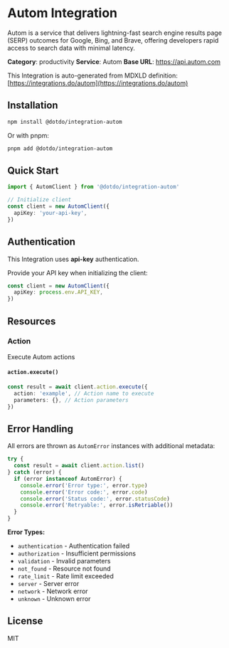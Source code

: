 # Autom Integration

Autom is a service that delivers lightning-fast search engine results page (SERP) outcomes for Google, Bing, and Brave, offering developers rapid access to search data with minimal latency.

**Category**: productivity
**Service**: Autom
**Base URL**: https://api.autom.com

This Integration is auto-generated from MDXLD definition: [https://integrations.do/autom](https://integrations.do/autom)

## Installation

```bash
npm install @dotdo/integration-autom
```

Or with pnpm:

```bash
pnpm add @dotdo/integration-autom
```

## Quick Start

```typescript
import { AutomClient } from '@dotdo/integration-autom'

// Initialize client
const client = new AutomClient({
  apiKey: 'your-api-key',
})
```

## Authentication

This Integration uses **api-key** authentication.

Provide your API key when initializing the client:

```typescript
const client = new AutomClient({
  apiKey: process.env.API_KEY,
})
```

## Resources

### Action

Execute Autom actions

#### `action.execute()`

```typescript
const result = await client.action.execute({
  action: 'example', // Action name to execute
  parameters: {}, // Action parameters
})
```

## Error Handling

All errors are thrown as `AutomError` instances with additional metadata:

```typescript
try {
  const result = await client.action.list()
} catch (error) {
  if (error instanceof AutomError) {
    console.error('Error type:', error.type)
    console.error('Error code:', error.code)
    console.error('Status code:', error.statusCode)
    console.error('Retryable:', error.isRetriable())
  }
}
```

**Error Types:**

- `authentication` - Authentication failed
- `authorization` - Insufficient permissions
- `validation` - Invalid parameters
- `not_found` - Resource not found
- `rate_limit` - Rate limit exceeded
- `server` - Server error
- `network` - Network error
- `unknown` - Unknown error

## License

MIT
